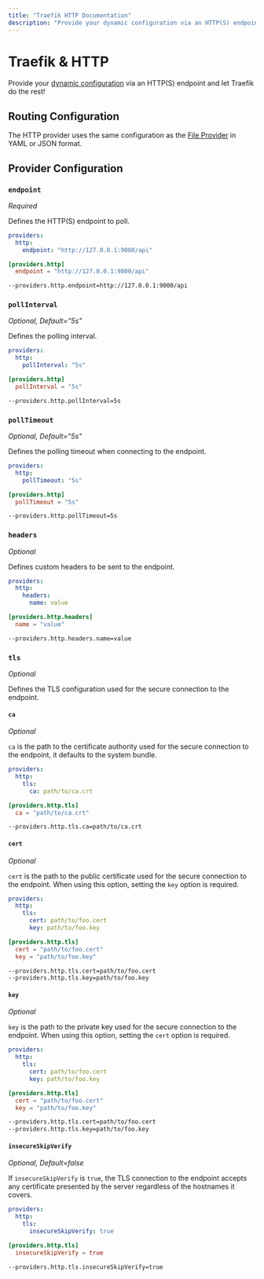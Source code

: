 ```yaml
---
title: "Traefik HTTP Documentation"
description: "Provide your dynamic configuration via an HTTP(S) endpoint and let Traefik Proxy do the rest. Read the technical documentation."
---
```


# Traefik & HTTP

Provide your [dynamic configuration](./overview.md) via an HTTP(S) endpoint and let Traefik do the rest!

## Routing Configuration

The HTTP provider uses the same configuration as the [File Provider](./file.md) in YAML or JSON format.

## Provider Configuration

### `endpoint`

_Required_

Defines the HTTP(S) endpoint to poll.

```yaml tab="File (YAML)"
providers:
  http:
    endpoint: "http://127.0.0.1:9000/api"
```

```toml tab="File (TOML)"
[providers.http]
  endpoint = "http://127.0.0.1:9000/api"
```

```bash tab="CLI"
--providers.http.endpoint=http://127.0.0.1:9000/api
```

### `pollInterval`

_Optional, Default="5s"_

Defines the polling interval.

```yaml tab="File (YAML)"
providers:
  http:
    pollInterval: "5s"
```

```toml tab="File (TOML)"
[providers.http]
  pollInterval = "5s"
```

```bash tab="CLI"
--providers.http.pollInterval=5s
```

### `pollTimeout`

_Optional, Default="5s"_

Defines the polling timeout when connecting to the endpoint.

```yaml tab="File (YAML)"
providers:
  http:
    pollTimeout: "5s"
```

```toml tab="File (TOML)"
[providers.http]
  pollTimeout = "5s"
```

```bash tab="CLI"
--providers.http.pollTimeout=5s
```

### `headers`

_Optional_

Defines custom headers to be sent to the endpoint.

```yaml tab="File (YAML)"
providers:
  http:
    headers:
      name: value
```

```toml tab="File (TOML)"
[providers.http.headers]
  name = "value"
```

```bash tab="CLI"
--providers.http.headers.name=value
```

### `tls`

_Optional_

Defines the TLS configuration used for the secure connection to the endpoint.

#### `ca`

_Optional_

`ca` is the path to the certificate authority used for the secure connection to the endpoint,
it defaults to the system bundle.

```yaml tab="File (YAML)"
providers:
  http:
    tls:
      ca: path/to/ca.crt
```

```toml tab="File (TOML)"
[providers.http.tls]
  ca = "path/to/ca.crt"
```

```bash tab="CLI"
--providers.http.tls.ca=path/to/ca.crt
```

#### `cert`

_Optional_

`cert` is the path to the public certificate used for the secure connection to the endpoint.
When using this option, setting the `key` option is required.

```yaml tab="File (YAML)"
providers:
  http:
    tls:
      cert: path/to/foo.cert
      key: path/to/foo.key
```

```toml tab="File (TOML)"
[providers.http.tls]
  cert = "path/to/foo.cert"
  key = "path/to/foo.key"
```

```bash tab="CLI"
--providers.http.tls.cert=path/to/foo.cert
--providers.http.tls.key=path/to/foo.key
```

#### `key`

_Optional_

`key` is the path to the private key used for the secure connection to the endpoint.
When using this option, setting the `cert` option is required.

```yaml tab="File (YAML)"
providers:
  http:
    tls:
      cert: path/to/foo.cert
      key: path/to/foo.key
```

```toml tab="File (TOML)"
[providers.http.tls]
  cert = "path/to/foo.cert"
  key = "path/to/foo.key"
```

```bash tab="CLI"
--providers.http.tls.cert=path/to/foo.cert
--providers.http.tls.key=path/to/foo.key
```

#### `insecureSkipVerify`

_Optional, Default=false_

If `insecureSkipVerify` is `true`, the TLS connection to the endpoint accepts any certificate presented by the server regardless of the hostnames it covers.

```yaml tab="File (YAML)"
providers:
  http:
    tls:
      insecureSkipVerify: true
```

```toml tab="File (TOML)"
[providers.http.tls]
  insecureSkipVerify = true
```

```bash tab="CLI"
--providers.http.tls.insecureSkipVerify=true
```
